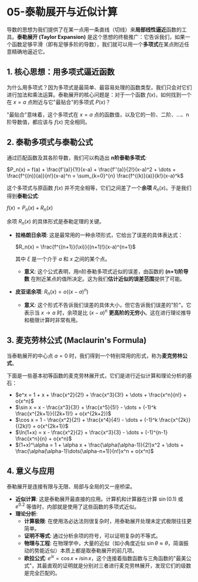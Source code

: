 # 05-泰勒展开与近似计算

导数的思想为我们提供了在某一点用一条直线（切线）来**局部线性逼近**函数的工具。**泰勒展开 (Taylor Expansion)** 是这个思想的终极推广：它告诉我们，如果一个函数足够平滑（即有足够多阶的导数），我们就可以用一个**多项式**在某点附近任意精确地逼近它。

## 1. 核心思想：用多项式逼近函数

为什么用多项式？因为多项式是最简单、最容易处理的函数类型，我们只会对它们进行加法和乘法运算。泰勒展开的核心问题是：对于一个函数 $f(x)$，如何找到一个在 $x=a$ 点附近与它"最贴合"的多项式 $P(x)$？

"最贴合"意味着，这个多项式在 $x=a$ 点的函数值，以及它的一阶、二阶、...、n阶导数值，都应该与 $f(x)$ 完全相同。

## 2. 泰勒多项式与泰勒公式

通过匹配函数及其各阶导数，我们可以构造出 **n阶泰勒多项式**:

$P_n(x) = f(a) + \frac{f'(a)}{1!}(x-a) + \frac{f''(a)}{2!}(x-a)^2 + \dots + \frac{f^{(n)}(a)}{n!}(x-a)^n = \sum_{k=0}^{n} \frac{f^{(k)}(a)}{k!}(x-a)^k$

这个多项式与原函数 $f(x)$ 并不完全相等，它们之间差了一个**余项** $R_n(x)$。于是我们得到**泰勒公式**:

$f(x) = P_n(x) + R_n(x)$

余项 $R_n(x)$ 的具体形式是泰勒定理的关键。

- **拉格朗日余项**:
  这是最常用的一种余项形式，它给出了误差的具体表达式：
  
  $R_n(x) = \frac{f^{(n+1)}(\xi)}{(n+1)!}(x-a)^{n+1}$
  
  其中 $\xi$ 是一个介于 $a$ 和 $x$ 之间的某个点。
  - **意义**: 这个公式表明，用n阶泰勒多项式近似的误差，由函数的 **(n+1)阶导数** 在附近某点的值所决定。这为我们**估计近似的误差范围**提供了可能。

- **皮亚诺余项**:
  $R_n(x) = o((x-a)^n)$
  - **意义**: 这个形式不告诉我们误差的具体大小，但它告诉我们误差的"阶"。它表示当 $x \to a$ 时，余项是比 $(x-a)^n$ **更高阶的无穷小**。这在进行理论推导和极限计算时非常有用。

## 3. 麦克劳林公式 (Maclaurin's Formula)

当泰勒展开的中心点 $a=0$ 时，我们得到一个特别常用的形式，称为**麦克劳林公式**。

下面是一些基本初等函数的麦克劳林展开式，它们是进行近似计算和理论分析的基石：

- $e^x = 1 + x + \frac{x^2}{2!} + \frac{x^3}{3!} + \dots + \frac{x^n}{n!} + o(x^n)$
- $\sin x = x - \frac{x^3}{3!} + \frac{x^5}{5!} - \dots + (-1)^k \frac{x^{2k+1}}{(2k+1)!} + o(x^{2k+2})$
- $\cos x = 1 - \frac{x^2}{2!} + \frac{x^4}{4!} - \dots + (-1)^k \frac{x^{2k}}{(2k)!} + o(x^{2k+1})$
- $\ln(1+x) = x - \frac{x^2}{2} + \frac{x^3}{3} - \dots + (-1)^{n-1} \frac{x^n}{n} + o(x^n)$
- $(1+x)^\alpha = 1 + \alpha x + \frac{\alpha(\alpha-1)}{2!}x^2 + \dots + \frac{\alpha(\alpha-1)\dots(\alpha-n+1)}{n!}x^n + o(x^n)$

## 4. 意义与应用

泰勒展开是连接有限与无限、局部与全局的又一座桥梁。
- **近似计算**: 这是泰勒展开最直接的应用。计算机和计算器在计算 $\sin(0.1)$ 或 $e^{0.2}$ 等值时，内部就是使用了这些函数的多项式近似。
- **理论分析**:
    - **计算极限**: 在使用洛必达法则很复杂时，用泰勒展开处理未定式极限往往更简单。
    - **证明不等式**: 通过分析余项的符号，可以证明复杂的不等式。
    - **物理与工程**: 在物理学中，大量的近似（如小角度近似 $\sin\theta \approx \theta$，简谐振动的势能近似）本质上都是取泰勒展开的前几项。
    - **欧拉公式**: $e^{ix} = \cos x + i \sin x$，这个连接着指数函数与三角函数的"最美公式"，其最直观的证明就是分别对三者进行麦克劳林展开，发现它们的级数是完全匹配的。 